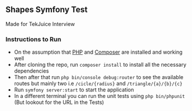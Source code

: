 ## Shapes Symfony Test
Made for TekJuice Interview
### Instructions to Run
- On the assumption that [PHP](https://www.php.net/) and [Composer](https://getcomposer.org/) are installed and working well
- After cloning the repo, run  ```composer install``` to install all the necessary dependencies
- Then after that run ```php bin/console debug:router``` to see the available routes but mainly two i.e `/cicle/{radius}` and `/triangle/{a}/{b}/{c}`
- Run `symfony server:start` to start the application
- In a different terminal you can run the unit tests using `php bin/phpunit` (But lookout for the URL in the Tests)